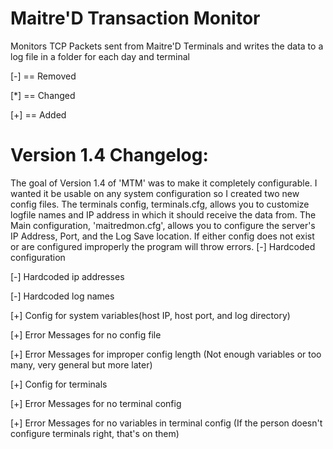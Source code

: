 # Maitre'D Transaction Monitor
Monitors TCP Packets sent from Maitre'D Terminals and writes the data to a log file in a folder for each day and terminal

[-] == Removed

[*] == Changed

[+] == Added

# Version 1.4 Changelog:
  The goal of Version 1.4 of 'MTM' was to make it completely configurable. I wanted it be usable on any system configuration so I created
  two new config files. The terminals config, terminals.cfg, allows you to customize logfile names and IP address in which it should receive the data from. The Main
  configuration, 'maitredmon.cfg', allows you to configure the server's IP Address, Port, and the Log Save location. If either config does not exist or are configured 
  improperly the program will throw errors.
[-] Hardcoded configuration

[-] Hardcoded ip addresses

[-] Hardcoded log names

[+] Config for system variables(host IP, host port, and log directory)

[+] Error Messages for no config file

[+] Error Messages for improper config length (Not enough variables or too many, very general but more later)

[+] Config for terminals

[+] Error Messages for no terminal config

[+] Error Messages for no variables in terminal config (If the person doesn't configure terminals right, that's on them)


